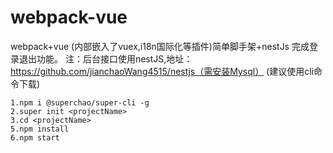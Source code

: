 # webpack-vue
webpack+vue (内部嵌入了vuex,i18n国际化等插件)简单脚手架+nestJs 完成登录退出功能。
注：后台接口使用nestJS,地址：https://github.com/jianchaoWang4515/nestjs（需安装Mysql）
(建议使用cli命令下载)</br>


`1.npm i @superchao/super-cli -g`</br>
`2.super init <projectName>`</br>
`3.cd <projectName>`</br>
`5.npm install`</br>
`6.npm start`</br>
